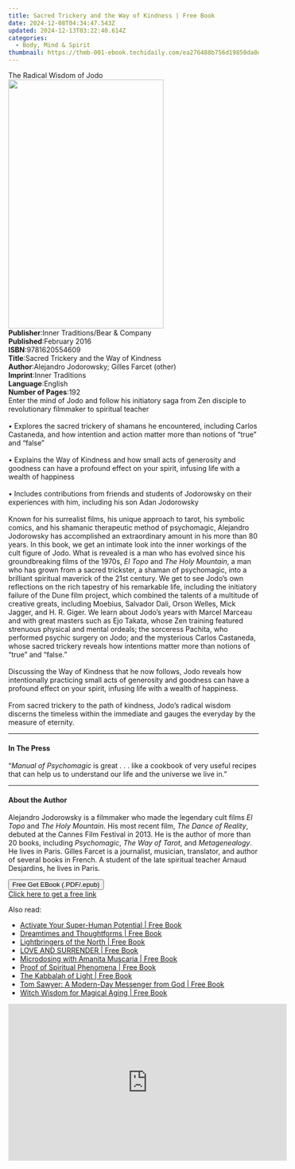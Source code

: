 ```yaml
---
title: Sacred Trickery and the Way of Kindness | Free Book
date: 2024-12-08T04:34:47.543Z
updated: 2024-12-13T03:22:40.614Z
categories:
  - Body, Mind & Spirit
thumbnail: https://thmb-001-ebook.techidaily.com/ea276488b756d19850da0d86b0ab95edd05d566497d4a2342f6d65596c3afabc.jpg
---
```

<main id="book-container">
  <div class="flex flex-col">
    <div class="book-brief flex-1 py-6 px-4 sm:p-6 md:py-10 md:px-8">
      <!-- brief-->
      <div class="book-brief-main">The Radical Wisdom of Jodo</div>
    </div>
    <div
      class="book-meta-info flex-1 grid gap-4 col-start-1 col-end-3 row-start-1 sm:mb-6 sm:grid-cols-4 lg:gap-6 lg:col-start-2 lg:row-end-6 lg:row-span-6 lg:mb-0"
    >
      <div
        class="book-meta-info-left place-content-center mt-4 p-4 text-sm leading-6 col-start-2 col-span-2 dark:text-slate-400"
      >
        <img
          class="w-full h-500 object-cover rounded-lg sm:h-255 sm:col-span-2 lg:col-span-full"
          src="https://img-001-ebook.techidaily.com/2cf857f4254cc6a295a0f68cf465c681a1b56f417c4a31a3c4f4cc41eeb99503.jpg"
          alt=""
          width="312"
          height="500"
        />
      </div>
      <div
        class="book-meta-info-right mt-2 col-start-1 row-start-2 col-span-3 self-center"
      >
        <!-- meta data  -->
        <div class="flex flex-col px-4 md:px-8">
          <div class="flex-1">
            <strong>Publisher</strong>:<span class="px-2"
              >Inner Traditions/Bear &amp; Company</span
            >
          </div>
          <div class="flex-1">
            <strong>Published</strong>:<span class="px-2">February 2016</span>
          </div>
          <div class="flex-1">
            <strong>ISBN</strong>:<span class="px-2">9781620554609</span>
          </div>
          <div class="flex-1">
            <strong>Title</strong>:<span class="px-2"
              >Sacred Trickery and the Way of Kindness</span
            >
          </div>
          <div class="flex-1">
            <strong>Author</strong>:<span class="px-2"
              >Alejandro Jodorowsky; Gilles Farcet (other)</span
            >
          </div>
          <div class="flex-1">
            <strong>Imprint</strong>:<span class="px-2">Inner Traditions</span>
          </div>
          <div class="flex-1">
            <strong>Language</strong>:<span class="px-2">English</span>
          </div>
          <div class="flex-1">
            <strong>Number of Pages</strong>:<span class="px-2">192</span>
          </div>
        </div>
      </div>
    </div>
    <div class="book-description flex-1 py-6 px-4 sm:p-6 md:py-10 md:px-8">
      <div class="book-description-main">
        <div accordion-content="" id="description">
          Enter the mind of Jodo and follow his initiatory saga from Zen
          disciple to revolutionary filmmaker to spiritual teacher<br /><br />•
          Explores the sacred trickery of shamans he encountered, including
          Carlos Castaneda, and how intention and action matter more than
          notions of “true” and “false”<br /><br />• Explains the Way of
          Kindness and how small acts of generosity and goodness can have a
          profound effect on your spirit, infusing life with a wealth of
          happiness<br /><br />• Includes contributions from friends and
          students of Jodorowsky on their experiences with him, including his
          son Adan Jodorowsky <br /><br />Known for his surrealist films, his
          unique approach to tarot, his symbolic comics, and his shamanic
          therapeutic method of psychomagic, Alejandro Jodorowsky has
          accomplished an extraordinary amount in his more than 80 years. In
          this book, we get an intimate look into the inner workings of the cult
          figure of Jodo. What is revealed is a man who has evolved since his
          groundbreaking films of the 1970s, <i>El Topo</i> and
          <i>The Holy Mountain</i>, a man who has grown from a sacred trickster,
          a shaman of psychomagic, into a brilliant spiritual maverick of the
          21st century. We get to see Jodo’s own reflections on the rich
          tapestry of his remarkable life, including the initiatory failure of
          the Dune film project, which combined the talents of a multitude of
          creative greats, including Moebius, Salvador Dali, Orson Welles, Mick
          Jagger, and H. R. Giger. We learn about Jodo’s years with Marcel
          Marceau and with great masters such as Ejo Takata, whose Zen training
          featured strenuous physical and mental ordeals; the sorceress Pachita,
          who performed psychic surgery on Jodo; and the mysterious Carlos
          Castaneda, whose sacred trickery reveals how intentions matter more
          than notions of “true” and “false.” <br /><br />Discussing the Way of
          Kindness that he now follows, Jodo reveals how intentionally
          practicing small acts of generosity and goodness can have a profound
          effect on your spirit, infusing life with a wealth of happiness.
          <br /><br />From sacred trickery to the path of kindness, Jodo’s
          radical wisdom discerns the timeless within the immediate and gauges
          the everyday by the measure of eternity.
        </div>
        <div class="accordion-fader"></div>
      </div>
    </div>
    <div class="book-excerpts flex-1 py-6 px-4 sm:p-6 md:py-10 md:px-8">
      <!-- excerpts-->
      <div class="book-excerpts-main">
        <hr />
        <h4 class="placeholder placeholder-heading">
          <span>In The Press</span>
        </h4>
        <p>
          “<i>Manual of Psychomagic</i> is great . . . like a cookbook of very
          useful recipes that can help us to understand our life and the
          universe we live in.”
        </p>
      </div>
    </div>
    <div class="book-about-author flex-1 py-6 px-4 sm:p-6 md:py-10 md:px-8">
      <!-- about author-->
      <div class="book-main-author-main">
        <hr />
        <h4 class="placeholder placeholder-heading">
          <span>About the Author</span>
        </h4>
        <p>
          Alejandro Jodorowsky is a filmmaker who made the legendary cult films
          <i>El Topo</i> and <i>The Holy Mountain</i>. His most recent film,
          <i>The Dance of Reality</i>, debuted at the Cannes Film Festival in
          2013. He is the author of more than 20 books, including
          <i>Psychomagic</i>, <i>The Way of Tarot</i>, and <i>Metagenealogy</i>.
          He lives in Paris. Gilles Farcet is a journalist, musician,
          translator, and author of several books in French. A student of the
          late spiritual teacher Arnaud Desjardins, he lives in Paris.
        </p>
      </div>
    </div>
    <div class="book-free-get flex-1 py-6 px-4 sm:p-6 md:py-10 md:px-8">
      <button
        id="btn-free-get"
        class="bg-blue-500 hover:bg-blue-700 text-white font-bold py-2 px-4 rounded"
      >
        Free Get EBook (.PDF/.epub)
      </button>
      <div id="countdown-display" class="px-2 text-lg mt-2"></div>
      <a
        id="free-link"
        class="hidden bg-blue-500 hover:bg-blue-700 text-white font-bold py-2 px-4 rounded"
        href="https://www.ebooks.com/en-us/book/95782270/sacred-trickery-and-the-way-of-kindness/alejandro-jodorowsky/"
        target="_blank"
        >Click here to get a free link</a
      >
    </div>
    <script>
      let countdownTime = 0;
      let countdownInterval = null;
      document
        .getElementById('btn-free-get')
        .addEventListener('click', startCountdown);
      function startCountdown() {
        countdownTime = new Date().getTime() + 60000 * 3;
        countdownInterval = setInterval(updateCountdown, 1000);
        document.getElementById('btn-free-get').disabled = true;
        document
          .getElementById('btn-free-get')
          .classList.add('bg-gray-500', 'cursor-not-allowed');
      }
      function updateCountdown() {
        let currentTime = new Date().getTime();
        let timeLeft = countdownTime - currentTime;
        let secondsLeft = Math.floor(timeLeft / 1000);
        document.getElementById('countdown-display').innerHTML =
          `Remaining time: ${secondsLeft} seconds.`;
        if (secondsLeft <= 0) {
          clearInterval(countdownInterval);
          document.getElementById('btn-free-get').classList.add('hidden');
          document.getElementById('free-link').classList.remove('hidden');
          document.getElementById('countdown-display').innerHTML = '';
        }
      }
    </script>
  </div>
</main>

<ins class="adsbygoogle"
      style="display:block"
      data-ad-client="ca-pub-7571918770474297"
      data-ad-slot="8358498916"
      data-ad-format="auto"
      data-full-width-responsive="true"></ins>
    

<span class="atpl-alsoreadstyle">Also read:</span>
<div><ul>
<li><a href="https://novels-ebooks.techidaily.com/210410935-9781644115305-activate-your-super-human-potential/"><u>Activate Your Super-Human Potential | Free Book</u></a></li>
<li><a href="https://novels-ebooks.techidaily.com/210410939-9781644115657-dreamtimes-and-thoughtforms/"><u>Dreamtimes and Thoughtforms | Free Book</u></a></li>
<li><a href="https://novels-ebooks.techidaily.com/210410931-9781644114643-lightbringers-of-the-north/"><u>Lightbringers of the North | Free Book</u></a></li>
<li><a href="https://novels-ebooks.techidaily.com/210411002-9781638143680-love-and-surrender/"><u>LOVE AND SURRENDER | Free Book</u></a></li>
<li><a href="https://novels-ebooks.techidaily.com/210410936-9781644115060-microdosing-with-amanita-muscaria/"><u>Microdosing with Amanita Muscaria | Free Book</u></a></li>
<li><a href="https://novels-ebooks.techidaily.com/210410937-9781644115008-proof-of-spiritual-phenomena/"><u>Proof of Spiritual Phenomena | Free Book</u></a></li>
<li><a href="https://novels-ebooks.techidaily.com/210410932-9781644114759-the-kabbalah-of-light/"><u>The Kabbalah of Light | Free Book</u></a></li>
<li><a href="https://novels-ebooks.techidaily.com/210410938-9781644115176-tom-sawyer-a-modern-day-messenger-from-god/"><u>Tom Sawyer: A Modern-Day Messenger from God | Free Book</u></a></li>
<li><a href="https://novels-ebooks.techidaily.com/210410933-9781644114780-witch-wisdom-for-magical-aging/"><u>Witch Wisdom for Magical Aging | Free Book</u></a></li>
</ul></div>

<!-- affiliate ads begin -->
<iframe width="560" height="315" src="https://www.youtube.com/embed/5FWCFI3f_cs?si=Kt2Onr_E4c616tbH" title="YouTube video player" frameborder="0" allow="accelerometer; autoplay; clipboard-write; encrypted-media; gyroscope; picture-in-picture; web-share" referrerpolicy="strict-origin-when-cross-origin" allowfullscreen></iframe>
<!-- affiliate ads end -->

